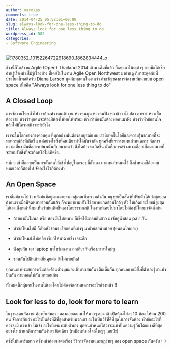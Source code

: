 ```yaml
---
author: varokas
comments: true
date: 2014-04-25 05:52:01+00:00
slug: always-look-for-one-less-thing-to-do
title: Always look for one less thing to do
wordpress_id: 502
categories:
- Software Engineering
---
```


[![1780352_10152264722918690_1862834444_o](/images/2014/04/1780352_10152264722918690_1862834444_o.jpg)](/images/2014/04/1780352_10152264722918690_1862834444_o.jpg)

ช่วงนี้ก็ใกล้งาน Agile (Open) Thailand 2014 เข้ามาเต็มที่แล้ว ก็เลยเอาโน้ตเก่าๆ ลายมือไก่เขี่ย อ่านรู้เรื่องบ้างไม่รู้เรื่องบ้าง ที่เคยไปในงาน Agile Open Northwest มาอ่านดู ก็มาสะดุดกับที่ประโยคนี้พอดีครับ Diana Larsen พูดกับทุกคนในงานว่า คำขวัญของการจัดงานสัมนาแบบ open space เนื่ยคือ "Always look for one less thing to do"<!--more-->


## A Closed Loop


การจัดงานโดยทั่วไป เราต้องห่วงคนเข้างาน ห่วงคนพูด ห่วงคนฟัง ห่วงข้าว น้ำ ปลา อาหาร ห่วงเสื้อต้องขาย ห่วงว่าทุกคนจะต้องมีห้องให้พอให้พร้อม ห่วงว่าห้องมันต้องพอคนมาฟัง ห่วงว่าหัวข้อสนใจแล้วไม่มีใครมาฟังจะทำยังไง

เราจะในโลกของการควบคุม ที่ทุกอย่างมันต้องสมบูรณ์แบบ เรามีเทคโนโลยีและความรู้มากมายที่จะพยากรณ์สิ่งที่เกิดขึ้น แต่อย่างไรสิ่งที่คนเดียวทำได้มันจำกัด ทุกครั้งที่เราวางแผนกำหนดการ จัดการความเสี่ยง มันคือการเล่นพนันกับอนาคตว่า สิ่งใดบ้างจะเกิดขึ้น มันคือการสร้างทางเลือกเผื่อมากมายที่จะรอบรับสิ่งที่จะเกิดหรือไม่เกิดขึ้น

หนักๆ เข้าก็กลายเป็นการดันคนให้เข้าไปอยู่ในกรอบที่ตัวเองวางแผนกำหนดไว้ ถึงกำหนดก็ต้องจบ หมดเวลาก็ต้องไป จัดอะไรไว้ก็ต้องทำ


## An Open Space


เราลืมมักจะไปว่า พลังมันมีอยู่มากมายจากกลุ่มคนที่มารวมตัวกัน มนุษย์เป็นสัตว์ที่ปรับตัวได้เก่งสุดยอด ถ้าคนเราเมื่อมีจุดหมายร่วมกันแล้ว ก็จะพยายามปรับใช้สภาพแวดล้อมใกล้ๆ ตัว ให้เกิดประโยชน์สูงสุดได้เอง สิ่งเหล่านี้ผมเห็นว่ามันเกิดขึ้นเองโดยธรรมชาติ ในงานที่เคยไปมาโดยไม่ต้องมีใครมาจัดตั้งกัน



	
  * ถ้าห้องมันไม่พอ หรือ ห้องมันไม่เหมาะ ก็เช็ดโต๊ะกลมกินข้าว มาจับคู่นั่งสอน pair กัน

	
  * หัวข้อไหนไม่มี ก็เปิดหัวข้อมา เรียกคนที่เก่งๆ มาช่วยสอนหน่อย (คนสนใจเยอะ)

	
  * หัวข้อไหนยังไม่เคลีย เรียกให้มาฉายซ้ำ เจาะลึก

	
  * นั่งคุยกัน เอา laptop มาโชว์ผลงาน ถกเถียงกันเรื่องภาษาใหม่ๆ

	
  * ชวนกันไปกินข้าวเย็นคุยต่อ ยังไม่หายมันส์


ทุกคนเอาประสบการณ์แต่ละด้านต่างมุมมองเข้ามาผสมกัน เติมเต็มกัน ทุกคนอยากมีสิ่งที่ตัวเองรู้มาแบ่งปันกัน ถ่ายทอดให้กัน มาสอนกัน

ทั้งหมดนี้กลุ่มคนในงานได้เองโดยไม่ต้องจัดกำหนดการอะไรล่วงหน้า !!


## Look for less to do, look for more to learn


ในฐานะคนจัดงาน ต้องย้ำเสมอว่า ลองถอยออกมาให้มากๆ ลองกล้าเปิดห้องโล่งๆ 10 ห้อง ให้คน 200 คน จัดการกันว่า อะไรเป็นสิ่งที่ดีที่สุดสำหรับพวกเขา อะไรเป็นวิธีที่ดีที่สุดในการจัดห้อง หัวข้ออะไรที่ควรจะมี ควรเข้า ไม่เข้า อะไรที่เหมาะกับตัวเอง ทุกคนกำหนดได้ว่าจะแบ่งปันความรู้กันได้อย่างดีที่สุดอย่างไร ผ่านกติการ่วมกันง่ายๆ นิดเดียว (เหมือนทีมอไจล์ใหญ่ๆ เลยป่ะ)

ครั้งนี้มันอาร์ตมาก ครั้งหน้าค่อยมาต่อเรื่อง วิธีการจัดงานและกฎง่ายๆ ของ open space กันครับ :-)

